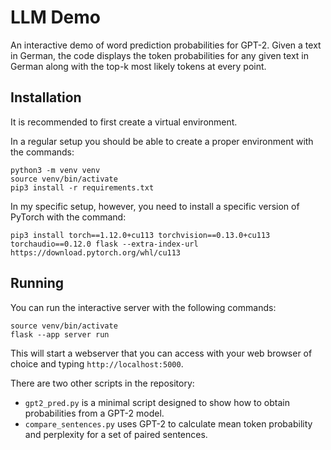 LLM Demo
========

An interactive demo of word prediction probabilities for GPT-2.
Given a text in German, the code displays the token probabilities for
any given text in German along with the top-k most likely tokens
at every point.


Installation
------------
It is recommended to first create a virtual environment.

In a regular setup you should be able to create a proper environment with the
commands:

```
python3 -m venv venv
source venv/bin/activate
pip3 install -r requirements.txt
```

In my specific setup, however, you need to install a specific version of 
PyTorch with the command:

```
pip3 install torch==1.12.0+cu113 torchvision==0.13.0+cu113 torchaudio==0.12.0 flask --extra-index-url https://download.pytorch.org/whl/cu113
```

Running
-------
You can run the interactive server with the following commands:

```
source venv/bin/activate
flask --app server run
```

This will start a webserver that you can access with your web browser of choice
and typing `http://localhost:5000`.

There are two other scripts in the repository:

  * `gpt2_pred.py` is a minimal script designed to show how to obtain
    probabilities from a GPT-2 model.
  * `compare_sentences.py` uses GPT-2 to calculate mean token
    probability and perplexity for a set of paired sentences.
